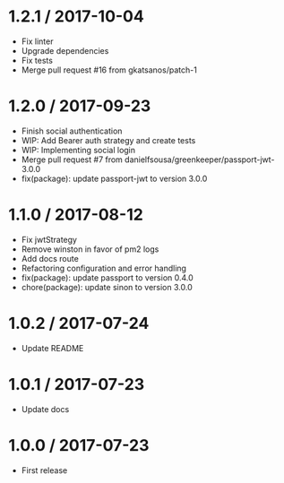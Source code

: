 # 1.2.1 / 2017-10-04

- Fix linter
- Upgrade dependencies
- Fix tests
- Merge pull request #16 from gkatsanos/patch-1

# 1.2.0 / 2017-09-23

- Finish social authentication
- WIP: Add Bearer auth strategy and create tests
- WIP: Implementing social login
- Merge pull request #7 from danielfsousa/greenkeeper/passport-jwt-3.0.0
- fix(package): update passport-jwt to version 3.0.0

# 1.1.0 / 2017-08-12

- Fix jwtStrategy
- Remove winston in favor of pm2 logs
- Add docs route
- Refactoring configuration and error handling
- fix(package): update passport to version 0.4.0
- chore(package): update sinon to version 3.0.0

# 1.0.2 / 2017-07-24

- Update README

# 1.0.1 / 2017-07-23

- Update docs

# 1.0.0 / 2017-07-23

- First release
